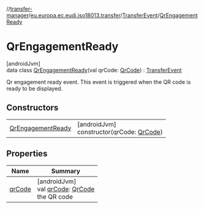 //[transfer-manager](../../../../index.md)/[eu.europa.ec.eudi.iso18013.transfer](../../index.md)/[TransferEvent](../index.md)/[QrEngagementReady](index.md)

# QrEngagementReady

[androidJvm]\
data class [QrEngagementReady](index.md)(val qrCode: [QrCode](../../../eu.europa.ec.eudi.iso18013.transfer.engagement/-qr-code/index.md)) : [TransferEvent](../index.md)

Qr engagement ready event. This event is triggered when the QR code is ready to be displayed.

## Constructors

| | |
|---|---|
| [QrEngagementReady](-qr-engagement-ready.md) | [androidJvm]<br>constructor(qrCode: [QrCode](../../../eu.europa.ec.eudi.iso18013.transfer.engagement/-qr-code/index.md)) |

## Properties

| Name                 | Summary                                                                                                                                      |
|----------------------|----------------------------------------------------------------------------------------------------------------------------------------------|
| [qrCode](qr-code.md) | [androidJvm]<br>val [qrCode](qr-code.md): [QrCode](../../../eu.europa.ec.eudi.iso18013.transfer.engagement/-qr-code/index.md)<br>the QR code |
